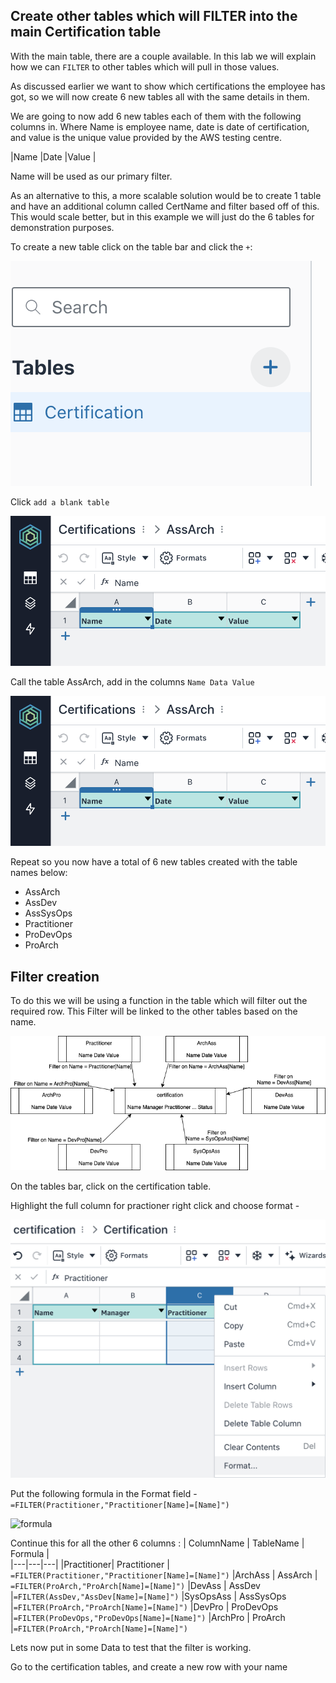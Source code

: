 ## Create other tables which will FILTER into the main Certification table

With the main table, there are a couple available. In this lab we will explain how we can ```FILTER``` to other tables which will pull in those values. 

As discussed earlier we want to show which certifications the employee has got, so we will now create 6 new tables all with the same details in them. 

We are going to now add 6 new tables each of them with the following columns in. Where Name is employee name, date is date of certification, and value is the unique value provided by the AWS testing centre. 

|Name   |Date   |Value  |

Name will be used as our primary filter.

As an alternative to this, a more scalable solution would be to  create 1 table and have an additional column called CertName and filter based off of this. This would scale better, but in this example we will just do the 6 tables for demonstration purposes. 

To create a new table click on the table bar and click the ```+```: 

![certification](/images/newtabcreate.png)

Click ```add a blank table```
 
![certification](/images/assarch.png)

Call the table AssArch, add in the columns ```Name Data Value```

![associate architect](/images/assarch.png)

Repeat so you now have a total of 6 new tables created with the table names below: 

- AssArch
- AssDev
- AssSysOps
- Practitioner
- ProDevOps
- ProArch

## Filter creation

To do this we will be using a function in the table which will filter out the required row.  This Filter  will be linked to the other tables based on the name. 

![table joins](/images/certs.png)

On the tables bar, click on the certification table. 

Highlight the full column for practioner right click and choose format - 

![format ](/images/format.png)

Put the following formula in the Format field - 
```=FILTER(Practitioner,"Practitioner[Name]=[Name]")```

![formula ](/images/practformula.png)

Continue this for all the other 6 columns : 
| ColumnName | TableName | Formula |  
|---|---|---|
|Practitioner| Practitioner | ```=FILTER(Practitioner,"Practitioner[Name]=[Name]")```
|ArchAss  |  AssArch | ```=FILTER(ProArch,"ProArch[Name]=[Name]")```
|DevAss      | AssDev |```=FILTER(AssDev,"AssDev[Name]=[Name]")```
|SysOpsAss   |  AssSysOps |```=FILTER(ProArch,"ProArch[Name]=[Name]")```
|DevPro   |  ProDevOps |```=FILTER(ProDevOps,"ProDevOps[Name]=[Name]")```
|ArchPro   | ProArch |```=FILTER(ProArch,"ProArch[Name]=[Name]")```

Lets now put in some Data to test that the filter is working. 

Go to the certification tables, and create a new row with your name
